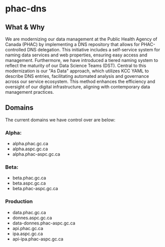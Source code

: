 # phac-dns
## What & Why
We are modernizing our data management at the Public Health Agency of Canada (PHAC) by implementing a DNS repository that allows for PHAC-controlled DNS delegation. This initiative includes a self-service system for naming data services and web properties, ensuring easy access and management. Furthermore, we have introduced a tiered naming system to reflect the maturity of our Data Science Teams (DST). Central to this modernization is our "As Data" approach, which utilizes KCC YAML to describe DNS entries, facilitating automated analysis and governance across our service ecosystem. This method enhances the efficiency and oversight of our digital infrastructure, aligning with contemporary data management practices.
## Domains
The current domains we have control over are below:

### Alpha: ​​
* alpha.phac.gc.ca​​
* alpha.aspc.gc.ca​​
* alpha.phac-aspc.gc.ca

### Beta:
* beta.phac.gc.ca​​
* beta.aspc.gc.ca​​
* beta.phac-aspc.gc.ca

### Production
* data.phac.gc.ca​​
* donnes.aspc.gc.ca​​
* data-donnes.phac-aspc.gc.ca​
* api.phac.gc.ca​​​
* ipa.aspc.gc.ca​​​
* api-ipa.phac-aspc.gc.ca
